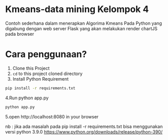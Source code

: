 # Kmeans-data mining Kelompok 4
Contoh sederhana dalam menerapkan Algorima Kmeans Pada Python yang digabung dengan web server Flask yang akan melakukan render chartJS pada browser

# Cara penggunaan?
1. Clone this Project
2. `cd` to this project cloned directory
3. Install Python Requirement
```bash
pip install -r requirements.txt
```
4.Run python app.py
```bash
python app.py
```
5.open http://localhost:8080 in your browser

nb : jika ada masalah  pada pip install -r requirements.txt bisa menggunakan versi python 3.9.0
https://www.python.org/downloads/release/python-390/
